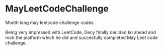 # MayLeetCodeChallenge
Month long may leetcode challenge codes.

Being very impressed with LeetCode, Decy finally decided ko ahead and rock the platform which he did and succesfully completed May Leet code challenge.
